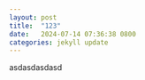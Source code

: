 ```yaml
---
layout: post
title:  "123"
date:   2024-07-14 07:36:38 0800
categories: jekyll update
---
```

asdasdasdasd

[jekyll-docs]: https://jekyllrb.com/docs/home
[jekyll-gh]:   https://github.com/jekyll/jekyll
[jekyll-talk]: https://talk.jekyllrb.com/

